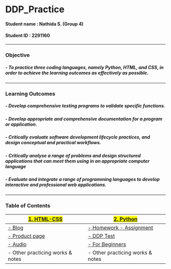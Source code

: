 # DDP_Practice

#### **Student name** : Nathida S. (Group 4)   
#### **Student ID** : 2291160
---
### **Objective**
##### - To practice three coding languages, namely Python, HTML, and CSS, in order to achieve the learning outcomes as effectively as possible.
---
### **Learning Outcomes**
##### - Develop comprehensive testing programs to validate specific functions.
##### - Develop appropriate and comprehensive documentation for a program or application.
##### - Critically evaluate software development lifecycle practices, and design conceptual and practical workflows.
##### - Critically analyse a range of problems and design structured applications that can meet them using in an appropriate computer language
##### - Evaluate and integrate a range of programming languages to develop interactive and professional web applications.
---
### Table of Contents
| <mark>[1. HTML-CSS](https://github.com/Nathidaskv/DDP_Practice/tree/main/HTML-CSS)</mark>      | <mark>[2. Python](https://github.com/Nathidaskv/DDP_Practice/tree/main/Python)</mark> |
| ----------- | ----------- |
| [- Blog](https://github.com/Nathidaskv/DDP_Practice/tree/main/HTML-CSS/Blog)      | [- Homework - Assignment](https://github.com/Nathidaskv/DDP_Practice/tree/main/Python/Assignments)       |
| [- Product page](https://github.com/Nathidaskv/DDP_Practice/tree/main/HTML-CSS/Product%20page)   | [- DDP Test](https://github.com/Nathidaskv/DDP_Practice/tree/main/Python/DDP%20Test)        |
| [- Audio](https://github.com/Nathidaskv/DDP_Practice/tree/main/HTML-CSS/Audio)   | [- For Beginners](https://github.com/Nathidaskv/DDP_Practice/tree/main/Python/For%20Beginners)        |
| - Other practicing works & notes   | - Other practicing works & notes        |
